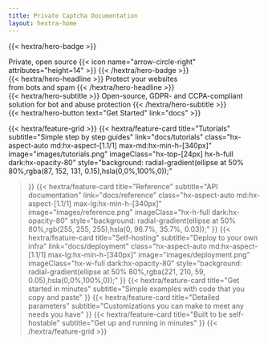 ```yaml
---
title: Private Captcha Documentation
layout: hextra-home
---
```


{{< hextra/hero-badge >}}
  <div class="hx-w-2 hx-h-2 hx-rounded-full hx-bg-primary-400"></div>
  <span>Private, open source</span>
  {{< icon name="arrow-circle-right" attributes="height=14" >}}
{{< /hextra/hero-badge >}}

<div class="hx-mt-6 hx-mb-6">
{{< hextra/hero-headline >}}
  Protect your websites&nbsp;<br class="sm:hx-block hx-hidden" />from bots and spam
{{< /hextra/hero-headline >}}
</div>

<div class="hx-mb-12">
{{< hextra/hero-subtitle >}}
  Open-source, GDPR- and CCPA-compliant&nbsp;<br class="sm:hx-block hx-hidden" />solution for bot and abuse protection
{{< /hextra/hero-subtitle >}}
</div>

<div class="hx-mb-6">
{{< hextra/hero-button text="Get Started" link="docs" >}}
</div>

<div class="hx-mt-6"></div>

{{< hextra/feature-grid >}}
  {{< hextra/feature-card
    title="Tutorials"
    subtitle="Simple step by step guides"
    link="docs/tutorials"
    class="hx-aspect-auto md:hx-aspect-[1.1/1] max-md:hx-min-h-[340px]"
    image="images/tutorials.png"
    imageClass="hx-top-[24px] hx-h-full dark:hx-opacity-80"
    style="background: radial-gradient(ellipse at 50% 80%,rgba(87, 152, 131, 0.15),hsla(0,0%,100%,0));"
  >}}
  {{< hextra/feature-card
    title="Reference"
    subtitle="API documentation"
    link="docs/reference"
    class="hx-aspect-auto md:hx-aspect-[1.1/1] max-lg:hx-min-h-[340px]"
    image="images/reference.png"
    imageClass="hx-h-full dark:hx-opacity-80"
    style="background: radial-gradient(ellipse at 50% 80%,rgb(255, 255, 255),hsla(0, 96.7%, 35.7%, 0.03));"
  >}}
  {{< hextra/feature-card
    title="Self-hosting"
    subtitle="Deploy to your own infra"
    link="docs/deployment"
    class="hx-aspect-auto md:hx-aspect-[1.1/1] max-lg:hx-min-h-[340px]"
    image="images/deployment.png"
    imageClass="hx-w-full dark:hx-opacity-80"
    style="background: radial-gradient(ellipse at 50% 80%,rgba(221, 210, 59, 0.05),hsla(0,0%,100%,0));"
  >}}
  {{< hextra/feature-card
    title="Get started in minutes"
    subtitle="Simple examples with code that you copy and paste"
  >}}
  {{< hextra/feature-card
    title="Detailed parameters"
    subtitle="Customizations you can make to meet any needs you have"
  >}}
  {{< hextra/feature-card
    title="Built to be self-hostable"
    subtitle="Get up and running in minutes"
  >}}
{{< /hextra/feature-grid >}}
